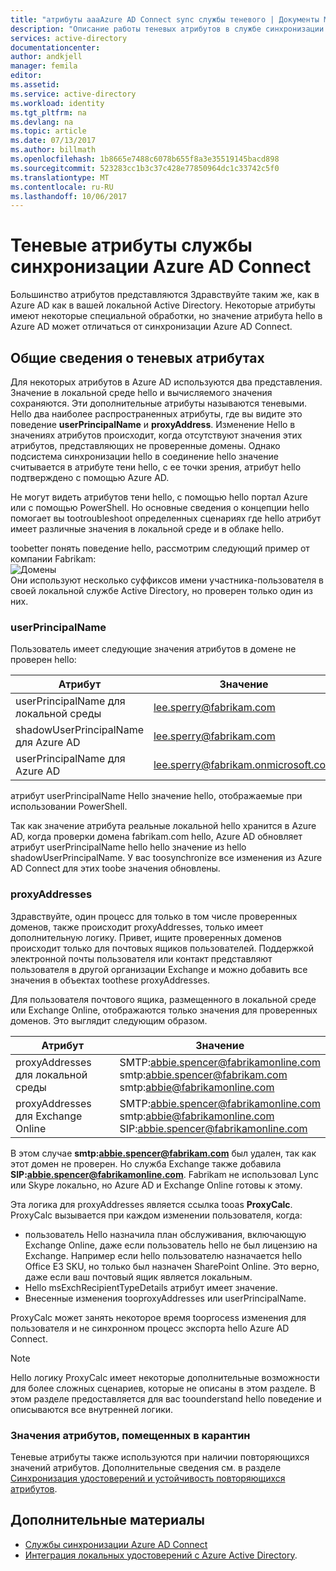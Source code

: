 ```yaml
---
title: "атрибуты aaaAzure AD Connect sync службы теневого | Документы Microsoft"
description: "Описание работы теневых атрибутов в службе синхронизации Azure AD Connect."
services: active-directory
documentationcenter: 
author: andkjell
manager: femila
editor: 
ms.assetid: 
ms.service: active-directory
ms.workload: identity
ms.tgt_pltfrm: na
ms.devlang: na
ms.topic: article
ms.date: 07/13/2017
ms.author: billmath
ms.openlocfilehash: 1b8665e7488c6078b655f8a3e35519145bacd898
ms.sourcegitcommit: 523283cc1b3c37c428e77850964dc1c33742c5f0
ms.translationtype: MT
ms.contentlocale: ru-RU
ms.lasthandoff: 10/06/2017
---
```

# <a name="azure-ad-connect-sync-service-shadow-attributes"></a>Теневые атрибуты службы синхронизации Azure AD Connect
Большинство атрибутов представляются Здравствуйте таким же, как в Azure AD как в вашей локальной Active Directory. Некоторые атрибуты имеют некоторые специальной обработки, но значение атрибута hello в Azure AD может отличаться от синхронизации Azure AD Connect.

## <a name="introducing-shadow-attributes"></a>Общие сведения о теневых атрибутах
Для некоторых атрибутов в Azure AD используются два представления. Значение в локальной среде hello и вычисляемого значения сохраняются. Эти дополнительные атрибуты называются теневыми. Hello два наиболее распространенных атрибуты, где вы видите это поведение **userPrincipalName** и **proxyAddress**. Изменение Hello в значениях атрибутов происходит, когда отсутствуют значения этих атрибутов, представляющих не проверенные домены. Однако подсистема синхронизации hello в соединение hello значение считывается в атрибуте тени hello, с ее точки зрения, атрибут hello подтверждено с помощью Azure AD.

Не могут видеть атрибутов тени hello, с помощью hello портал Azure или с помощью PowerShell. Но основные сведения о концепции hello помогает вы tootroubleshoot определенных сценариях где hello атрибут имеет различные значения в локальной среде и в облаке hello.

toobetter понять поведение hello, рассмотрим следующий пример от компании Fabrikam:  
![Домены](./media/active-directory-aadconnectsyncservice-shadow-attributes/domains.png)  
Они используют несколько суффиксов имени участника-пользователя в своей локальной службе Active Directory, но проверен только один из них.

### <a name="userprincipalname"></a>userPrincipalName
Пользователь имеет следующие значения атрибутов в домене не проверен hello:

| Атрибут | Значение |
| --- | --- |
| userPrincipalName для локальной среды | lee.sperry@fabrikam.com |
| shadowUserPrincipalName для Azure AD | lee.sperry@fabrikam.com |
| userPrincipalName для Azure AD | lee.sperry@fabrikam.onmicrosoft.com |

атрибут userPrincipalName Hello значение hello, отображаемые при использовании PowerShell.

Так как значение атрибута реальные локальной hello хранится в Azure AD, когда проверки домена fabrikam.com hello, Azure AD обновляет атрибут userPrincipalName hello hello значение из hello shadowUserPrincipalName. У вас toosynchronize все изменения из Azure AD Connect для этих toobe значения обновлены.

### <a name="proxyaddresses"></a>proxyAddresses
Здравствуйте, один процесс для только в том числе проверенных доменов, также происходит proxyAddresses, только имеет дополнительную логику. Привет, ищите проверенных доменов происходит только для почтовых ящиков пользователей. Поддержкой электронной почты пользователя или контакт представляют пользователя в другой организации Exchange и можно добавить все значения в объектах toothese proxyAddresses.

Для пользователя почтового ящика, размещенного в локальной среде или Exchange Online, отображаются только значения для проверенных доменов. Это выглядит следующим образом.

| Атрибут | Значение |
| --- | --- |
| proxyAddresses для локальной среды | SMTP:abbie.spencer@fabrikamonline.com</br>smtp:abbie.spencer@fabrikam.com</br>smtp:abbie@fabrikamonline.com |
| proxyAddresses для Exchange Online | SMTP:abbie.spencer@fabrikamonline.com</br>smtp:abbie@fabrikamonline.com</br>SIP:abbie.spencer@fabrikamonline.com |

В этом случае **smtp:abbie.spencer@fabrikam.com** был удален, так как этот домен не проверен. Но служба Exchange также добавила **SIP:abbie.spencer@fabrikamonline.com**. Fabrikam не использовал Lync или Skype локально, но Azure AD и Exchange Online готовы к этому.

Эта логика для proxyAddresses является ссылка tooas **ProxyCalc**. ProxyCalc вызывается при каждом изменении пользователя, когда:

- пользователь Hello назначила план обслуживания, включающую Exchange Online, даже если пользователь hello не был лицензию на Exchange. Например если hello пользователю назначается hello Office E3 SKU, но только был назначен SharePoint Online. Это верно, даже если ваш почтовый ящик является локальным.
- Hello msExchRecipientTypeDetails атрибут имеет значение.
- Внесенные изменения tooproxyAddresses или userPrincipalName.

ProxyCalc может занять некоторое время tooprocess изменения для пользователя и не синхронном процесс экспорта hello Azure AD Connect.

> [!NOTE]
> Hello логику ProxyCalc имеет некоторые дополнительные возможности для более сложных сценариев, которые не описаны в этом разделе. В этом разделе предоставляется для вас toounderstand hello поведение и описываются все внутренней логики.

### <a name="quarantined-attribute-values"></a>Значения атрибутов, помещенных в карантин
Теневые атрибуты также используются при наличии повторяющихся значений атрибутов. Дополнительные сведения см. в разделе [Синхронизация удостоверений и устойчивость повторяющихся атрибутов](active-directory-aadconnectsyncservice-duplicate-attribute-resiliency.md).

## <a name="see-also"></a>Дополнительные материалы
* [Службы синхронизации Azure AD Connect](active-directory-aadconnectsync-whatis.md)
* [Интеграция локальных удостоверений с Azure Active Directory](active-directory-aadconnect.md).
